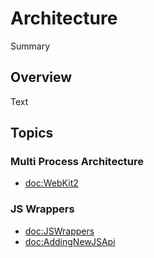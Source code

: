# Architecture

<!--@START_MENU_TOKEN@-->Summary<!--@END_MENU_TOKEN@-->

## Overview

<!--@START_MENU_TOKEN@-->Text<!--@END_MENU_TOKEN@-->

## Topics

### Multi Process Architecture

- <doc:WebKit2>

### JS Wrappers

- <doc:JSWrappers>
- <doc:AddingNewJSApi>

